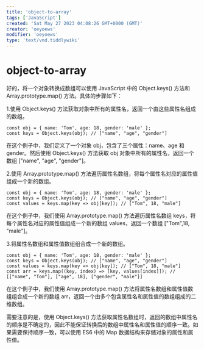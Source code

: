 ```yaml
---
title: 'object-to-array'
tags: ['JavaScript']
created: 'Sat May 27 2023 04:08:26 GMT+0000 (GMT)'
creator: 'oeyoews'
modifier: 'oeyoews'
type: 'text/vnd.tiddlywiki'
---
```


# object-to-array

好的，将一个对象转换成数组可以使用 JavaScript 中的 Object.keys() 方法和 Array.prototype.map() 方法。具体的步骤如下：

1.使用 Object.keys() 方法获取对象中所有的属性名，返回一个由这些属性名组成的数组。

```
const obj = { name: 'Tom', age: 18, gender: 'male' };
const keys = Object.keys(obj); // ["name", "age", "gender"]
```

在这个例子中，我们定义了一个对象 obj，包含了三个属性：name、age 和 gender。然后使用 Object.keys() 方法获取 obj 对象中所有的属性名，返回一个数组 ["name", "age", "gender"]。

2.使用 Array.prototype.map() 方法遍历属性名数组，将每个属性名对应的属性值组成一个新的数组。

```
const obj = { name: 'Tom', age: 18, gender: 'male' };
const keys = Object.keys(obj); // ["name", "age", "gender"]
const values = keys.map(key => obj[key]); // ["Tom", 18, "male"]
```

在这个例子中，我们使用 Array.prototype.map() 方法遍历属性名数组 keys，将每个属性名对应的属性值组成一个新的数组 values，返回一个数组 ["Tom",18, "male"]。

3.将属性名数组和属性值数组组合成一个新的数组。

```
const obj = { name: 'Tom', age: 18, gender: 'male' };
const keys = Object.keys(obj); // ["name", "age", "gender"]
const values = keys.map(key => obj[key]); // ["Tom", 18, "male"]
const arr = keys.map((key, index) => [key, values[index]]); // [["name", "Tom"], ["age", 18], ["gender", "male"]]
```

在这个例子中，我们使用 Array.prototype.map() 方法将属性名数组和属性值数组组合成一个新的数组 arr，返回一个由多个包含属性名和属性值的数组组成的二维数组。

需要注意的是，使用 Object.keys() 方法获取属性名数组时，返回的数组中属性名的顺序是不确定的，因此不能保证转换后的数组中属性名和属性值的顺序一致。如果需要保持顺序一致，可以使用 ES6 中的 Map 数据结构来存储对象的属性和属性值。
